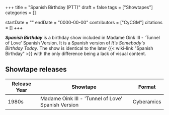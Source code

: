 +++
title = "Spanish Birthday (PTT)"
draft = false
tags = ["Showtapes"]
categories = []


startDate = ""
endDate = "0000-00-00"
contributors = ["CyCGM"]
citations = []
+++

***Spanish Birthday*** is a birthday show included in Madame Oink III - 'Tunnel of Love' Spanish Version. It is a Spanish version of *It's Somebody's Birthday Today*. The show is identical to the later {{< wiki-link "Spanish Birthday" >}} with the only difference being a lack of visual content.

## Showtape releases

| Release Year | Showtape                                           | Format     |
|--------------|----------------------------------------------------|------------|
| 1980s        | Madame Oink III - 'Tunnel of Love' Spanish Version | Cyberamics |